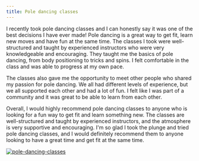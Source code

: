 ```yaml
---
title: Pole dancing classes
---
```


I recently took pole dancing classes and I can honestly say it was one of the best decisions I have ever made! Pole dancing is a great way to get fit, learn new moves and have fun at the same time. The classes I took were well-structured and taught by experienced instructors who were very knowledgeable and encouraging. They taught me the basics of pole dancing, from body positioning to tricks and spins. I felt comfortable in the class and was able to progress at my own pace.

The classes also gave me the opportunity to meet other people who shared my passion for pole dancing. We all had different levels of experience, but we all supported each other and had a lot of fun. I felt like I was part of a community and it was great to be able to learn from each other.

Overall, I would highly recommend pole dancing classes to anyone who is looking for a fun way to get fit and learn something new. The classes are well-structured and taught by experienced instructors, and the atmosphere is very supportive and encouraging. I'm so glad I took the plunge and tried pole dancing classes, and I would definitely recommend them to anyone looking to have a great time and get fit at the same time.

[![pole-dancing-classes](<https://dabuttonfactory.com/button.png?t=CHECK+SERVICE&f=Noto+Sans-Bold&ts=26&tc=fff&hp=45&vp=20&c=11&bgt=unicolored&bgc=4bd42f>)](<https://www.bark.com/?a_aid=5d2d0e83cdc39>)